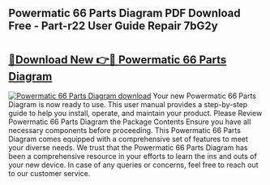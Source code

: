 ## Powermatic 66 Parts Diagram PDF Download Free - Part-r22 User Guide Repair 7bG2y

# <h2><a href="http://dfkfqj.blite.top/?on=Powermatic+66+Parts+Diagram">🔗Download New 👉🔴 Powermatic 66 Parts Diagram</a></h2>

[![Powermatic 66 Parts Diagram download](https://i.imgur.com/lujVjoI.png)](http://dfkfqj.blite.top/?on=Powermatic+66+Parts+Diagram)
Your new Powermatic 66 Parts Diagram is now ready to use. This user manual provides a step-by-step guide to help you install, operate, and maintain your product. Please Review Powermatic 66 Parts Diagram the Package Contents Ensure you have all necessary components before proceeding. This Powermatic 66 Parts Diagram comes equipped with a comprehensive set of features to meet your diverse needs. We trust that the Powermatic 66 Parts Diagram has been a comprehensive resource in your efforts to learn the ins and outs of your new device. In case of any queries or concerns, feel free to reach out to our customer service.
